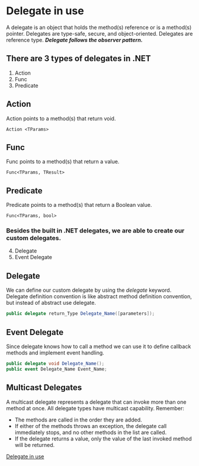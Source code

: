 # Delegate in use
A delegate is an object that holds the method(s) reference or is a method(s) pointer.
Delegates are type-safe, secure, and object-oriented.
Delegates are reference type.
***Delegate follows the observer pattern.***

## There are 3 types of delegates in .NET
1. Action
2. Func
3. Predicate

## Action
Action points to a method(s) that return void.
```
Action <TParams>
```

## Func
Func points to a method(s) that return a value.
```
Func<TParams, TResult>
```

## Predicate
Predicate points to a method(s) that return a Boolean value.
```
Func<TParams, bool>
```

### Besides the built in .NET delegates, we are able to create our custom delegates.
4. Delegate
5. Event Delegate

## Delegate
We can define our custom delegate by using the *delegate* keyword.
Delegate definition convention is like abstract method definition convention, but instead of abstract use delegate.
```csharp
public delegate return_Type Delegate_Name([parameters]);
```

## Event Delegate
Since delegate knows how to call a method we can use it to define callback methods and implement event handling.
```csharp
public delegate void Delegate_Name();
public event Delegate_Name Event_Name;
```

## Multicast Delegates
A multicast delegate represents a delegate that can invoke more than one method at once. All delegate types have multicast capability. Remember:
* The methods are called in the order they are added.
* If either of the methods throws an exception, the delegate call immediately stops, and no other methods in the list are called. 
* If the delegate returns a value, only the value of the last invoked method will be returned.


[Delegate in use](http://armenhovsep.com/Blogs/delegate-in-use/)


